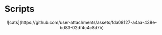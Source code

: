 # Scripts
<p align="center">
![cats](https://github.com/user-attachments/assets/fda08127-a4aa-438e-bd83-02df4c4c8d7b)
</p>

